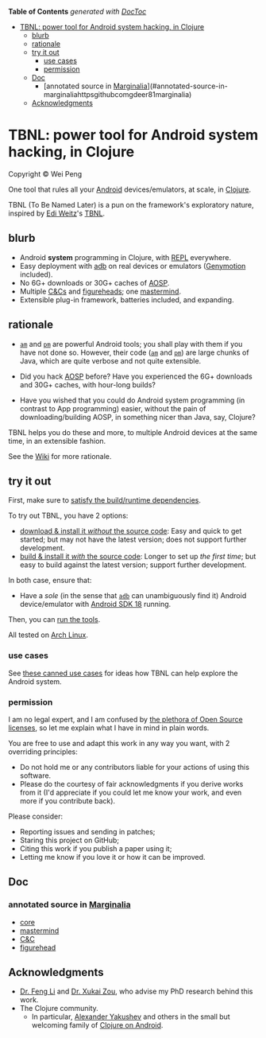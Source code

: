 <!-- START doctoc generated TOC please keep comment here to allow auto update -->
<!-- DON'T EDIT THIS SECTION, INSTEAD RE-RUN doctoc TO UPDATE -->
**Table of Contents**  *generated with [DocToc](http://doctoc.herokuapp.com/)*

- [TBNL: power tool for Android system hacking, in Clojure](#tbnl-power-tool-for-android-system-hacking-in-clojure)
  - [blurb](#blurb)
  - [rationale](#rationale)
  - [try it out](#try-it-out)
    - [use cases](#use-cases)
    - [permission](#permission)
  - [Doc](#doc)
    - [annotated source in [Marginalia](https://github.com/gdeer81/marginalia)](#annotated-source-in-marginaliahttpsgithubcomgdeer81marginalia)
  - [Acknowledgments](#acknowledgments)

<!-- END doctoc generated TOC please keep comment here to allow auto update -->

TBNL: power tool for Android system hacking, in Clojure
=====
Copyright &copy; Wei Peng

One tool that rules all your [Android](http://www.android.com/) devices/emulators, at scale, in [Clojure](http://clojure.org/).

TBNL (To Be Named Later) is a pun on the framework's exploratory nature, inspired by [Edi Weitz](http://weitz.de/)'s [TBNL](http://weitz.de/tbnl/).

blurb
-----

* Android **system** programming in Clojure, with [REPL](http://tryclj.com/) everywhere.
* Easy deployment with [adb](https://developer.android.com/tools/help/adb.html) on real devices or emulators ([Genymotion](http://www.genymotion.com/) included).
* No 6G+ downloads or 30G+ caches of [AOSP](https://source.android.com/).
* Multiple [C\&Cs][cnc] and [figureheads][figurehead]; one [mastermind][mastermind].
* Extensible plug-in framework, batteries included, and expanding.

rationale
-----

* [`am`](https://developer.android.com/tools/help/adb.html#am) and [`pm`](https://developer.android.com/tools/help/adb.html#pm) are powerful Android tools; you shall play with them if you have not done so. However, their code ([`am`](https://github.com/android/platform_frameworks_base/blob/master/cmds/am/src/com/android/commands/am/Am.java) and [`pm`](https://github.com/android/platform_frameworks_base/blob/master/cmds/pm/src/com/android/commands/pm/Pm.java)) are large chunks of Java, which are quite verbose and not quite extensible.

* Did you hack [AOSP](https://source.android.com/) before? Have you experienced the 6G+ downloads and 30G+ caches, with hour-long builds?

* Have you wished that you could do Android system programming (in contrast to App programming) easier, without the pain of downloading/building AOSP, in something nicer than Java, say, Clojure?

TBNL helps you do these and more, to multiple Android devices at the same time, in an extensible fashion.

See the [Wiki](https://github.com/pw4ever/tbnl/wiki/rationale) for more rationale.

try it out
-----

First, make sure to [satisfy the build/runtime dependencies](https://github.com/pw4ever/tbnl/wiki/try-it-out#dependencies).

To try out TBNL, you have 2 options:

* [download & install it *without* the source code](https://github.com/pw4ever/tbnl/wiki/try-it-out#dependencies): Easy and quick to get started; but may not have the latest version; does not support further development.
* [build & install it *with* the source code](https://github.com/pw4ever/tbnl/wiki/try-it-out#dependencies): Longer to set up *the first time*; but easy to build against the latest version; support further development.

In both case, ensure that:
* Have a *sole* (in the sense that [`adb`](https://developer.android.com/tools/help/adb.html) can unambiguously find it) Android device/emulator with [Android SDK 18](https://developer.android.com/about/versions/android-4.3.html) running.
 
Then, you can [run the tools](https://github.com/pw4ever/tbnl/wiki/try-it-out#running-tbnl).

All tested on [Arch Linux](https://www.archlinux.org/).

### use cases

See [these canned use cases](https://github.com/pw4ever/tbnl/wiki/canned-use-cases) for ideas how TBNL can help explore the Android system.

### permission

I am no legal expert, and I am confused by [the plethora of Open Source licenses](https://en.wikipedia.org/wiki/Comparison_of_free_and_open-source_software_licenses), so let me explain what I have in mind in plain words.

You are free to use and adapt this work in any way you want, with 2 overriding principles:
* Do not hold me or any contributors liable for your actions of using this software.
* Please do the courtesy of fair acknowledgments if you derive works from it (I'd appreciate if you could let me know your work, and even more if you contribute back).

Please consider:
* Reporting issues and sending in patches;
* Staring this project on GitHub;
* Citing this work if you publish a paper using it;
* Letting me know if you love it or how it can be improved.

Doc
-----

### annotated source in [Marginalia](https://github.com/gdeer81/marginalia)
* [core][core] 
* [mastermind][mastermind]
* [C\&C][cnc]
* [figurehead][figurehead] 

Acknowledgments
-----
* [Dr. Feng Li](http://www.engr.iupui.edu/~fengli/) and [Dr. Xukai Zou](http://cs.iupui.edu/~xkzou/), who advise my PhD research behind this work.
* The Clojure community.
  * In particular, [Alexander Yakushev](https://github.com/alexander-yakushev) and others in the small but welcoming family of [Clojure on Android](http://clojure-android.info/).

[core]: https://pw4ever.github.io/tbnl/common/tbnl.core/docs/uberdoc.html "core API"
[mastermind]: https://pw4ever.github.io/tbnl/common/tbnl.core/docs/uberdoc.html "annotated source code of mastermind"
[cnc]: https://pw4ever.github.io/tbnl/host-side-tools/tbnl.cnc/docs/uberdoc.html "annotated source of C\&C"
[figurehead]: https://pw4ever.github.io/tbnl/guest-side-tools/tbnl.figurehead/docs/uberdoc.html "annotated source of figurehead"


